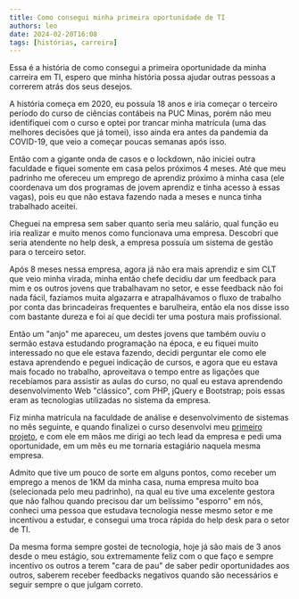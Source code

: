 ```yaml
---
title: Como consegui minha primeira oportunidade de TI
authors: leo
date: 2024-02-20T16:08
tags: [histórias, carreira]
---
```



Essa é a história de como consegui a primeira oportunidade da minha carreira em TI, espero que minha história possa ajudar outras pessoas a correrem atrás dos seus desejos.

A história começa em 2020, eu possuía 18 anos e iria começar o terceiro período do curso de ciências contábeis na PUC Minas, porém não meu identifiquei com o curso e optei por trancar minha matrícula (uma das melhores decisões que já tomei), isso ainda era antes da pandemia da COVID-19, que veio a começar poucas semanas após isso.

Então com a gigante onda de casos e o lockdown, não iniciei outra faculdade e fiquei somente em casa pelos próximos 4 meses. Até que meu padrinho me ofereceu um emprego de aprendiz próximo à minha casa (ele coordenava um dos programas de jovem aprendiz e tinha acesso à essas vagas), pois eu que não estava fazendo nada a meses e nunca tinha trabalhado aceitei.

Cheguei na empresa sem saber quanto seria meu salário, qual função eu iria realizar e muito menos como funcionava uma empresa. Descobri que seria atendente no help desk, a empresa possuía um sistema de gestão para o terceiro setor.

Após 8 meses nessa empresa, agora já não era mais aprendiz e sim CLT que veio minha virada, minha então chefe decidiu dar um feedback para mim e os outros jovens que trabalhavam no setor, e esse feedback não foi nada fácil, fazíamos muita algazarra e atrapalhávamos o fluxo de trabalho por conta das brincadeiras frequentes e barulheira, então ela nos disse isso com bastante dureza e foi aí que decidi ter uma postura mais profissional.

Então um "anjo" me apareceu, um destes jovens que também ouviu o sermão estava estudando programação na época, e eu fiquei muito interessado no que ele estava fazendo, decidi perguntar ele como ele estava aprendendo e peguei indicação de cursos, e agora que eu estava mais focado no trabalho, aproveitava o tempo entre as ligações que recebíamos para assistir as aulas do curso, no qual eu estava aprendendo desenvolvimento Web "clássico", com PHP, jQuery e Bootstrap; pois essas eram as tecnologias utilizadas no sistema da empresa.

Fiz minha matrícula na faculdade de análise e desenvolvimento de sistemas no mês seguinte, e quando finalizei o curso desenvolvi meu [primeiro projeto](https://github.com/leoralph/parc-legacy), e com ele em mãos me dirigi ao tech lead da empresa e pedi uma oportunidade, em um mês eu me tornaria estagiário naquela mesma empresa.

Admito que tive um pouco de sorte em alguns pontos, como receber um emprego a menos de 1KM da minha casa, numa empresa muito boa (selecionada pelo meu padrinho), na qual eu tive uma excelente gestora que não falhou quando precisou dar um belíssimo "esporro" em nós, conheci uma pessoa que estudava tecnologia nesse mesmo setor e me incentivou a estudar, e consegui uma troca rápida do help desk para o setor de TI.

Da mesma forma sempre gostei de tecnologia, hoje já são mais de 3 anos desde o meu estágio, sou extremamente feliz com o que faço e sempre incentivo os outros a terem "cara de pau" de saber pedir oportunidades aos outros, saberem receber feedbacks negativos quando são necessários e seguir sempre o que julgam correto.